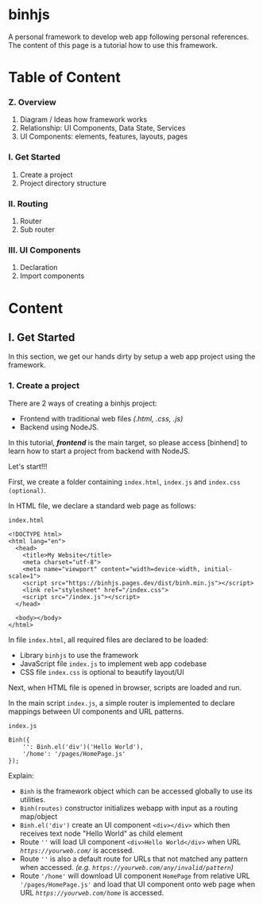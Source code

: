 # binhjs
A personal framework to develop web app following personal references.
The content of this page is a tutorial how to use this framework.

# Table of Content

### Z. Overview
  1. Diagram / Ideas how framework works
  2. Relationship: UI Components, Data State, Services
  3. UI Components: elements, features, layouts, pages

### I. Get Started
  1. Create a project
  2. Project directory structure

### II. Routing
  1. Router
  2. Sub router

### III. UI Components
  1. Declaration
  2. Import components

# Content

## I. Get Started

In this section, we get our hands dirty by setup a web app project using the framework.

### 1. Create a project
There are 2 ways of creating a binhjs project:
* Frontend with traditional web files _(.html, .css, .js)_
* Backend using NodeJS.

In this tutorial, ***frontend*** is the main target, so please access [binhend] to learn how to start a project from backend with NodeJS.

Let's start!!!

First, we create a folder containing `index.html`, `index.js` and `index.css (optional)`.

In HTML file, we declare a standard web page as follows:

`index.html`
```
<!DOCTYPE html>
<html lang="en">
  <head>
    <title>My Website</title>
    <meta charset="utf-8">
    <meta name="viewport" content="width=device-width, initial-scale=1">
    <script src="https://binhjs.pages.dev/dist/binh.min.js"></script>
    <link rel="stylesheet" href="/index.css">
    <script src="/index.js"></script>
  </head>

  <body></body>
</html>
```

In file `index.html`, all required files are declared to be loaded:
* Library `binhjs` to use the framework
* JavaScript file `index.js` to implement web app codebase
* CSS file `index.css` is optional to beautify layout/UI

Next, when HTML file is opened in browser, scripts are loaded and run.

In the main script `index.js`, a simple router is implemented to declare mappings between UI components and URL patterns.

`index.js`
```
Binh({
    '': Binh.el('div')('Hello World'),
    '/home': '/pages/HomePage.js'
});
```

Explain:
* `Binh` is the framework object which can be accessed globally to use its utilities.
* `Binh(routes)` constructor initializes webapp with input as a routing map/object
* `Binh.el('div')` create an UI component `<div></div>` which then receives text node "Hello World" as child element
* Route `''` will load UI component `<div>Hello World</div>` when URL _`https://yourweb.com/`_ is accessed.
* Route `''` is also a default route for URLs that not matched any pattern when accessed. _(e.g. `https://yourweb.com/any/invalid/pattern`)_
* Route `'/home'` will download UI component `HomePage` from relative URL `'/pages/HomePage.js'` and load that UI component onto web page when URL _`https://yourweb.com/home`_ is accessed.

